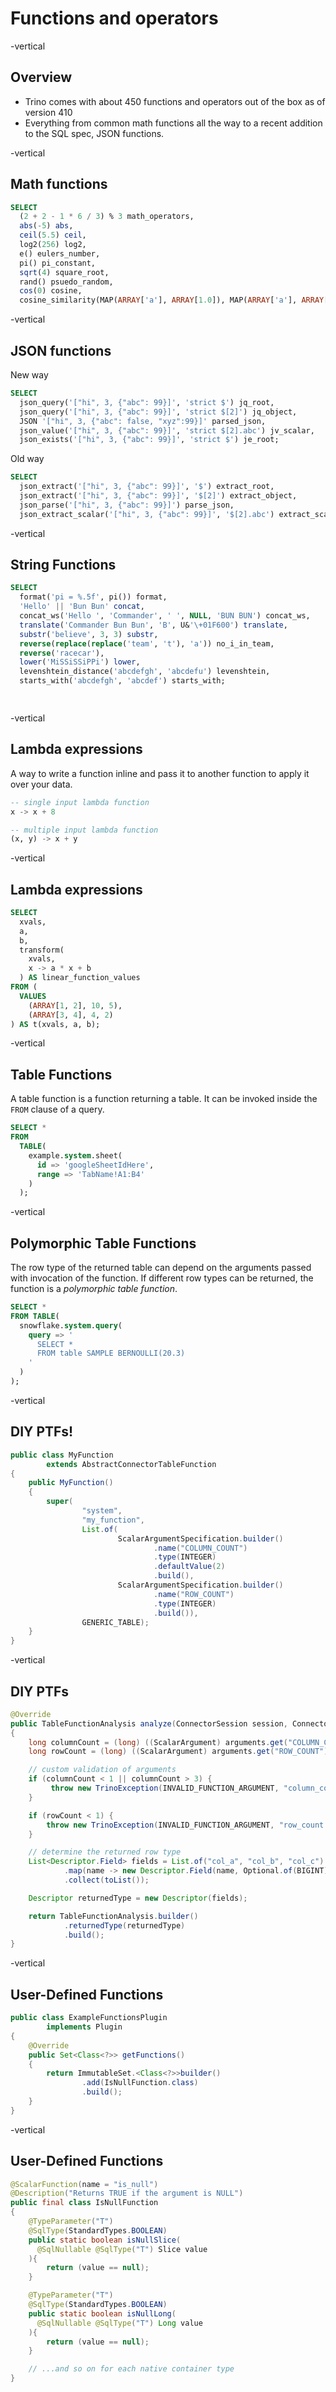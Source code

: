 # Functions and operators

-vertical

## Overview

* Trino comes with about 450 functions and operators out of the box as of version 410
* Everything from common math functions all the way to a recent addition to the
SQL spec, JSON functions.

-vertical

## Math functions

```sql
SELECT
  (2 + 2 - 1 * 6 / 3) % 3 math_operators,
  abs(-5) abs,
  ceil(5.5) ceil,
  log2(256) log2,
  e() eulers_number,
  pi() pi_constant,
  sqrt(4) square_root,
  rand() psuedo_random,
  cos(0) cosine,
  cosine_similarity(MAP(ARRAY['a'], ARRAY[1.0]), MAP(ARRAY['a'], ARRAY[2.0])); 
```

-vertical

## JSON functions

New way
```sql
SELECT
  json_query('["hi", 3, {"abc": 99}]', 'strict $') jq_root,
  json_query('["hi", 3, {"abc": 99}]', 'strict $[2]') jq_object,
  JSON '["hi", 3, {"abc": false, "xyz":99}]' parsed_json, 
  json_value('["hi", 3, {"abc": 99}]', 'strict $[2].abc') jv_scalar,
  json_exists('["hi", 3, {"abc": 99}]', 'strict $') je_root;
```
<!--
json_object and json_arrays functions
zero-based vs SQLs one-based arrays
-->

Old way
```sql
SELECT
  json_extract('["hi", 3, {"abc": 99}]', '$') extract_root,
  json_extract('["hi", 3, {"abc": 99}]', '$[2]') extract_object,
  json_parse('["hi", 3, {"abc": 99}]') parse_json,
  json_extract_scalar('["hi", 3, {"abc": 99}]', '$[2].abc') extract_scalar;
```

-vertical

## String Functions

```sql
SELECT
  format('pi = %.5f', pi()) format,
  'Hello' || 'Bun Bun' concat,
  concat_ws('Hello ', 'Commander', ' ', NULL, 'BUN BUN') concat_ws,
  translate('Commander Bun Bun', 'B', U&'\+01F600') translate,
  substr('believe', 3, 3) substr,
  reverse(replace(replace('team', 't'), 'a')) no_i_in_team,
  reverse('racecar'),
  lower('MiSSiSSiPPi') lower,
  levenshtein_distance('abcdefgh', 'abcdefu') levenshtein,
  starts_with('abcdefgh', 'abcdef') starts_with;

   
```

-vertical

## Lambda expressions

A way to write a function inline and pass it to another function to apply it over your data. 

```sql
-- single input lambda function
x -> x + 8

-- multiple input lambda function
(x, y) -> x + y
```

-vertical

## Lambda expressions

```sql
SELECT
  xvals,
  a,
  b,
  transform(
    xvals, 
    x -> a * x + b
  ) AS linear_function_values
FROM (
  VALUES
    (ARRAY[1, 2], 10, 5),
    (ARRAY[3, 4], 4, 2)
) AS t(xvals, a, b);
```

-vertical

## Table Functions

A table function is a function returning a table. It can be invoked inside the `FROM` clause of a query. 

```sql
SELECT *
FROM
  TABLE(
    example.system.sheet(
      id => 'googleSheetIdHere',
      range => 'TabName!A1:B4'
    )
  );
```

-vertical

## Polymorphic Table Functions

The row type of the returned table can depend on the arguments passed with invocation of the function. If different row types can be returned, the function is a *polymorphic table function*.


```sql
SELECT *
FROM TABLE(
  snowflake.system.query(
    query => '
      SELECT * 
      FROM table SAMPLE BERNOULLI(20.3) 
    '
  )
);
```

-vertical

## DIY PTFs!

```java
public class MyFunction
        extends AbstractConnectorTableFunction
{
    public MyFunction()
    {
        super(
                "system",
                "my_function",
                List.of(
                        ScalarArgumentSpecification.builder()
                                .name("COLUMN_COUNT")
                                .type(INTEGER)
                                .defaultValue(2)
                                .build(),
                        ScalarArgumentSpecification.builder()
                                .name("ROW_COUNT")
                                .type(INTEGER)
                                .build()),
                GENERIC_TABLE);
    }
}
```

-vertical

## DIY PTFs

```java
@Override
public TableFunctionAnalysis analyze(ConnectorSession session, ConnectorTransactionHandle transaction, Map<String, Argument> arguments)
{
    long columnCount = (long) ((ScalarArgument) arguments.get("COLUMN_COUNT")).getValue();
    long rowCount = (long) ((ScalarArgument) arguments.get("ROW_COUNT")).getValue();

    // custom validation of arguments
    if (columnCount < 1 || columnCount > 3) {
         throw new TrinoException(INVALID_FUNCTION_ARGUMENT, "column_count must be in range [1, 3]");
    }

    if (rowCount < 1) {
        throw new TrinoException(INVALID_FUNCTION_ARGUMENT, "row_count must be positive");
    }

    // determine the returned row type
    List<Descriptor.Field> fields = List.of("col_a", "col_b", "col_c").subList(0, (int) columnCount).stream()
            .map(name -> new Descriptor.Field(name, Optional.of(BIGINT)))
            .collect(toList());

    Descriptor returnedType = new Descriptor(fields);

    return TableFunctionAnalysis.builder()
            .returnedType(returnedType)
            .build();
}
```

-vertical

## User-Defined Functions

```java
public class ExampleFunctionsPlugin
        implements Plugin
{
    @Override
    public Set<Class<?>> getFunctions()
    {
        return ImmutableSet.<Class<?>>builder()
                .add(IsNullFunction.class)
                .build();
    }
}
```

-vertical

## User-Defined Functions

```java
@ScalarFunction(name = "is_null")
@Description("Returns TRUE if the argument is NULL")
public final class IsNullFunction
{
    @TypeParameter("T")
    @SqlType(StandardTypes.BOOLEAN)
    public static boolean isNullSlice(
      @SqlNullable @SqlType("T") Slice value
    ){
        return (value == null);
    }

    @TypeParameter("T")
    @SqlType(StandardTypes.BOOLEAN)
    public static boolean isNullLong(
      @SqlNullable @SqlType("T") Long value
    ){
        return (value == null);
    }

    // ...and so on for each native container type
}
```
